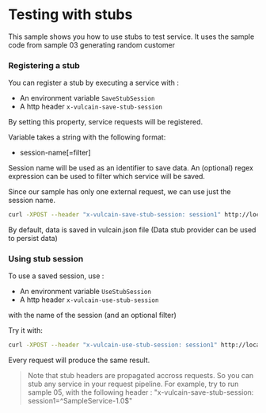 # Testing with stubs

This sample shows you how to use stubs to test service.
It uses the sample code from sample 03 generating random customer

### Registering a stub

You can register a stub by executing a service with :

- An environment variable ```SaveStubSession``` 
- A http header ```x-vulcain-save-stub-session```

By setting this property, service requests will be registered.

Variable takes a string with the following format:

- session-name[=filter]

Session name will be used as an identifier to save data.
An (optional) regex expression can be used to filter which service will be saved.

Since our sample has only one external request, we can use just the session name.

```bash
curl -XPOST --header "x-vulcain-save-stub-session: session1" http://localhost:8080/api/customer.random
```

By default, data is saved in vulcain.json file (Data stub provider can be used to persist data)

### Using stub session

To use a saved session, use :

- An environment variable ```UseStubSession``` 
- A http header ```x-vulcain-use-stub-session```

with the name of the session (and an optional filter)

Try it with:

```bash
curl -XPOST --header "x-vulcain-use-stub-session: session1" http://localhost:8080/api/customer.random
```

Every request will produce the same result.

> Note that stub headers are propagated accross requests. So you can stub any service in your request pipeline. For example, try to run sample 05, with the following header : "x-vulcain-save-stub-session: session1=^SampleService-1\.0$"
